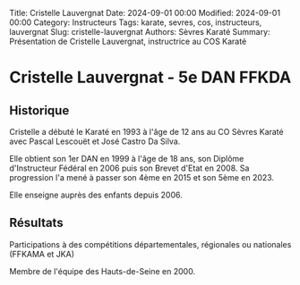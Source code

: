 Title: Cristelle Lauvergnat
Date: 2024-09-01 00:00
Modified: 2024-09-01 00:00
Category: Instructeurs
Tags: karate, sevres, cos, instructeurs, lauvergnat
Slug: cristelle-lauvergnat
Authors: Sèvres Karaté 
Summary: Présentation de Cristelle Lauvergnat, instructrice au COS Karaté

# Cristelle Lauvergnat - 5e DAN FFKDA

## Historique

Cristelle a débuté le Karaté en 1993 à l'âge de 12 ans au CO Sèvres Karaté avec Pascal Lescouët et José Castro Da Silva.

Elle obtient son 1er DAN en 1999 à l'âge de 18 ans, son Diplôme d'Instructeur Fédéral en 2006 puis son Brevet d'Etat en 2008. Sa progression l'a mené à passer son 4ème en 2015 et son 5ème en 2023.

Elle enseigne auprès des enfants depuis 2006.

## Résultats

Participations à des compétitions départementales, régionales ou nationales (FFKAMA et JKA)

Membre de l'équipe des Hauts-de-Seine en 2000. 
